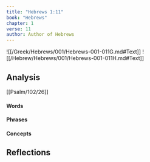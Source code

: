 ```yaml
---
title: "Hebrews 1:11"
book: "Hebrews"
chapter: 1
verse: 11
author: Author of Hebrews
---
```

![[/Greek/Hebrews/001/Hebrews-001-011G.md#Text]]
![[/Hebrew/Hebrews/001/Hebrews-001-011H.md#Text]]

## Analysis

[[Psalm/102/26]]

#### Words

#### Phrases

#### Concepts

## Reflections
